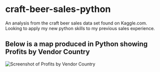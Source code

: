 # craft-beer-sales-python
An analysis from the craft beer sales data set found on Kaggle.com. Looking to apply my new python skills to my previous sales experience. 

## Below is a map produced in Python showing Profits by Vendor Country


![Screenshot of Profits by Vendor Country](https://i.imgur.com/A8xJrUU.png)


